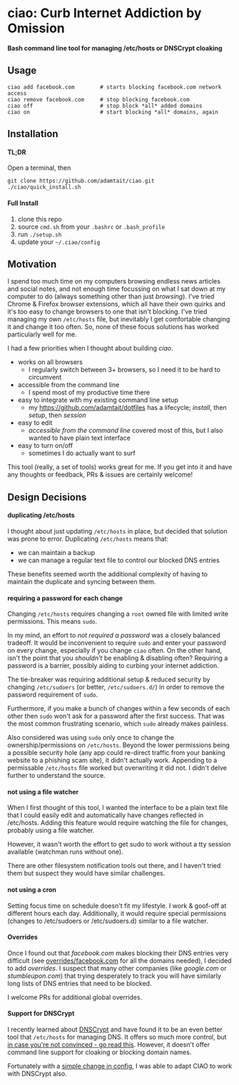 # ciao: Curb Internet Addiction by Omission

**Bash command line tool for managing /etc/hosts or DNSCrypt cloaking**

## Usage

```
ciao add facebook.com        # starts blocking facebook.com network access
ciao remove facebook.com     # stop blocking facebook.com
ciao off                     # stop block *all* added domains
ciao on                      # start blocking *all* domains, again
```


## Installation

#### TL;DR

Open a terminal, then

```
git clone https://github.com/adamtait/ciao.git
./ciao/quick_install.sh
```

#### Full Install

1. clone this repo
2. source `cmd.sh` from your `.bashrc` or `.bash_profile`
3. run `./setup.sh`
4. update your `~/.ciao/config`


## Motivation

I spend too much time on my computers browsing endless news articles
and social notes, and not enough time focussing on what I sat down at
my computer to do (always something other than just _browsing_). I've
tried Chrome & Firefox browser extensions, which all have their own
quirks and it's too easy to change browsers to one that isn't
blocking. I've tried managing my own `/etc/hosts` file, but inevitably
I get comfortable changing it and change it too often. So, none of
these focus solutions has worked particularly well for me.

I had a few priorities when I thought about building _ciao_.

+ works on all browsers
  + I regularly switch between 3+ browsers, so I need it to be hard to circumvent
+ accessible from the command line
  + I spend most of my productive time there
+ easy to integrate with my existing command line setup
  + my https://github.com/adamtait/dotfiles has a lifecycle; _install_, then _setup_, then _session_
+ easy to edit
  + _accessible from the command line_ covered most of this, but I also wanted to have plain text interface
+ easy to turn on/off
  + sometimes I do actually want to surf


This tool (really, a set of tools) works great for me. If you get into
it and have any thoughts or feedback, PRs & issues are certainly
welcome!



## Design Decisions

#### duplicating /etc/hosts

I thought about just updating `/etc/hosts` in place, but decided that
solution was prone to error. Duplicating `/etc/hosts` means that:

+ we can maintain a backup
+ we can manage a regular text file to control our blocked DNS entries

These benefits seemed worth the additional complexity of having to
maintain the duplicate and syncing between them.


#### requiring a password for each change

Changing `/etc/hosts` requires changing a `root` owned file with
limited write permissions. This means `sudo`.

In my mind, an effort to _not required a password_ was a closely balanced
tradeoff. It would be inconvenient to require `sudo` and enter your
password on every change, especially if you change `ciao` often. On
the other hand, isn't the point that you _shouldn't_ be enabling &
disabling often? Requiring a password is a barrier, possibly aiding to
curbing your internet addiction.

The tie-breaker was requiring additional setup & reduced security by
changing `/etc/sudoers` (or better, `/etc/sudoers.d/`) in order to
remove the password requirement of `sudo`.

Furthermore, if you make a bunch of changes within a few seconds of
each other then `sudo` won't ask for a password after the first
success. That was the most common frustrating scenario, which `sudo`
already makes painless.


Also considered was using `sudo` only once to change the
ownership/permissions on `/etc/hosts`. Beyond the lower permissions
being a possible security hole (any app could re-direct traffic from
your banking website to a phishing scam site), it didn't actually
work. Appending to a permissable `/etc/hosts` file worked but
overwriting it did not. I didn't delve further to understand the
source.



#### not using a file watcher

When I first thought of this tool, I wanted the interface to be a
plain text file that I could easily edit and automatically have
changes reflected in /etc/hosts. Adding this feature would require
watching the file for changes, probably using a file watcher.

However, it wasn't worth the effort
to get sudo to work without a tty session available (watchman runs
without one).

There are other filesystem notification tools out there, and I haven't
tried them but suspect they would have similar challenges.


#### not using a cron

Setting focus time on schedule doesn't fit my lifestyle. I work &
goof-off at different hours each day. Additionally, it would require
special permissions (changes to /etc/sudoers or /etc/sudoers.d)
similar to a file watcher.


#### Overrides

Once I found out that _facebook.com_ makes blocking their DNS entries
very difficult (see [overrides/facebook.com](overrides/facebook.com)
for all the domains needed), I decided to add _overrides_. I suspect
that many other companies (like _google.com_ or _stumbleupon.com_)
that trying desperately to track you will have similarly long lists of
DNS entries that need to be blocked.

I welcome PRs for additional global overrides.


#### Support for DNSCrypt

I recently learned about [DNSCrypt](https://dnscrypt.info/) and have
found it to be an even better tool that `/etc/hosts` for managing DNS.
It offers so much more control, but
[in case you're not convinced - go read this](https://www.opendns.com/about/innovations/dnscrypt/).
However, it doesn't offer command line support for cloaking or
blocking domain names.

Fortunately with a [simple change in config](config.dnscrypt.example),
I was able to adapt CIAO to work with DNSCrypt also.
